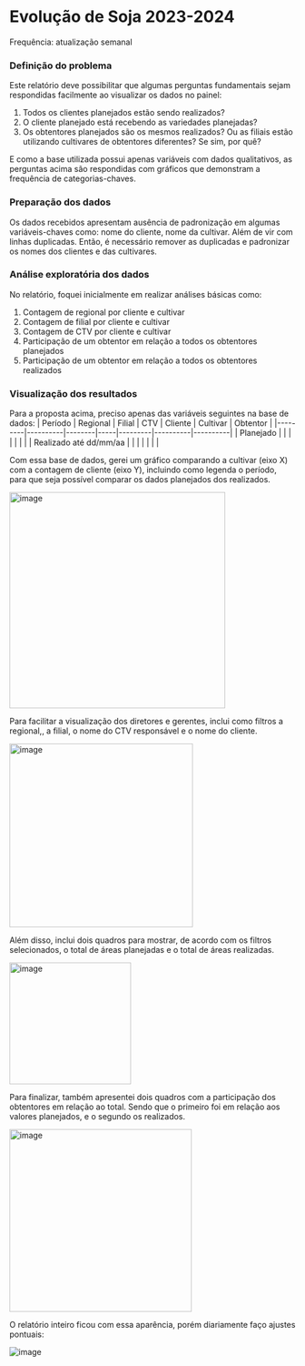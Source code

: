# Evolução de Soja 2023-2024
Frequência: atualização semanal

### Definição do problema
Este relatório deve possibilitar que algumas perguntas fundamentais sejam respondidas facilmente ao visualizar os dados no painel:
1. Todos os clientes planejados estão sendo realizados?
2. O cliente planejado está recebendo as variedades planejadas?
3. Os obtentores planejados são os mesmos realizados? Ou as filiais estão utilizando cultivares de obtentores diferentes? Se sim, por quê?

E como a base utilizada possui apenas variáveis com dados qualitativos, as perguntas acima são respondidas com gráficos que demonstram a frequência de categorias-chaves.

### Preparação dos dados
Os dados recebidos apresentam ausência de padronização em algumas variáveis-chaves como: nome do cliente, nome da cultivar. Além de vir com linhas duplicadas. Então, é necessário remover as duplicadas e padronizar os nomes dos clientes e das cultivares.

### Análise exploratória dos dados
No relatório, foquei inicialmente em realizar análises básicas como:
1. Contagem de regional por cliente e cultivar
2. Contagem de filial por cliente e cultivar
3. Contagem de CTV por cliente e cultivar
4. Participação de um obtentor em relação a todos os obtentores planejados
5. Participação de um obtentor em relação a todos os obtentores realizados

### Visualização dos resultados
Para a proposta acima, preciso apenas das variáveis seguintes na base de dados:
| Período | Regional | Filial | CTV | Cliente | Cultivar | Obtentor |
|---------|----------|--------|-----|---------|----------|----------|
| Planejado |        |       |          |       |        |          |
| Realizado até dd/mm/aa |      |       |      |      |       |          |

Com essa base de dados, gerei um gráfico comparando a cultivar (eixo X) com a contagem de cliente (eixo Y), incluindo como legenda o período, para que seja possível comparar os dados planejados dos realizados.

<img width="380" alt="image" src="https://github.com/elisamaribeiro/job-analise-de-agronegocio/assets/125142048/a03499f2-7bb2-4bd1-b85a-df7cf743ed53">

Para facilitar a visualização dos diretores e gerentes, inclui como filtros a regional,, a filial, o nome do CTV responsável e o nome do cliente.

<img width="323" alt="image" src="https://github.com/elisamaribeiro/job-analise-de-agronegocio/assets/125142048/ec190f32-0da5-4604-986f-4434d4b32116">

Além disso, inclui dois quadros para mostrar, de acordo com os filtros selecionados, o total de áreas planejadas e o total de áreas realizadas.

<img width="214" alt="image" src="https://github.com/elisamaribeiro/job-analise-de-agronegocio/assets/125142048/42946939-38e6-4df2-bcfc-95a2d215a85a">

Para finalizar, também apresentei dois quadros com a participação dos obtentores em relação ao total. Sendo que o primeiro foi em relação aos valores planejados, e o segundo os realizados.

<img width="321" alt="image" src="https://github.com/elisamaribeiro/job-analise-de-agronegocio/assets/125142048/28ad95db-b3bc-43e2-9a1b-d9fb6685862a">

O relatório inteiro ficou com essa aparência, porém diariamente faço ajustes pontuais:

![image](https://github.com/elisamaribeiro/job-analise-de-agronegocio/assets/125142048/4f5524b5-b506-4947-8792-5d051a944b1c)

